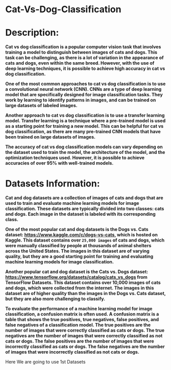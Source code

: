 # Cat-Vs-Dog-Classification

# Description:

**Cat vs dog classification is a popular computer vision task that involves training a model to distinguish between images of cats and dogs. This task can be challenging, as there is a lot of variation in the appearance of cats and dogs, even within the same breed. However, with the use of deep learning techniques, it is possible to achieve high accuracy in cat vs dog classification.**

**One of the most common approaches to cat vs dog classification is to use a convolutional neural network (CNN). CNNs are a type of deep learning model that are specifically designed for image classification tasks. They work by learning to identify patterns in images, and can be trained on large datasets of labeled images.**

**Another approach to cat vs dog classification is to use a transfer learning model. Transfer learning is a technique where a pre-trained model is used as a starting point for training a new model. This can be helpful for cat vs dog classification, as there are many pre-trained CNN models that have been trained on large datasets of images.**

**The accuracy of cat vs dog classification models can vary depending on the dataset used to train the model, the architecture of the model, and the optimization techniques used. However, it is possible to achieve accuracies of over 95% with well-trained models.**


# **Datasets Information:**

**Cat and dog datasets are a collection of images of cats and dogs that are used to train and evaluate machine learning models for image classification. These datasets are typically divided into two classes: cats and dogs. Each image in the dataset is labeled with its corresponding class.**

**One of the most popular cat and dog datasets is the Dogs vs. Cats dataset: https://www.kaggle.com/c/dogs-vs-cats, which is hosted on Kaggle. This dataset contains over `25,000 images` of cats and dogs, which were manually classified by people at thousands of animal shelters across the United States. The images in this dataset are of varying quality, but they are a good starting point for training and evaluating machine learning models for image classification.**

**Another popular cat and dog dataset is the Cats vs. Dogs dataset: https://www.tensorflow.org/datasets/catalog/cats_vs_dogs from TensorFlow Datasets. This dataset contains over 10,000 images of cats and dogs, which were collected from the internet. The images in this dataset are of higher quality than the images in the Dogs vs. Cats dataset, but they are also more challenging to classify.**

**To evaluate the performance of a machine learning model for image classification, a confusion matrix is often used. A confusion matrix is a table that shows the true positives, true negatives, false positives, and false negatives of a classification model. The true positives are the number of images that were correctly classified as cats or dogs. The true negatives are the number of images that were correctly classified as not cats or dogs. The false positives are the number of images that were incorrectly classified as cats or dogs. The false negatives are the number of images that were incorrectly classified as not cats or dogs.**

Here We are going to use 1st Datasets
